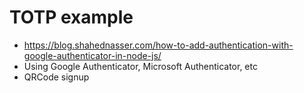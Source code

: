 # TOTP example
* https://blog.shahednasser.com/how-to-add-authentication-with-google-authenticator-in-node-js/
* Using Google Authenticator, Microsoft Authenticator, etc
* QRCode signup

